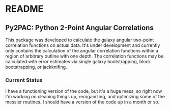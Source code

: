# README #

## Py2PAC: Python 2-Point Angular Correlations  ##

This package was developed to calculate the galaxy angular two-point correlation functions on actual data.  It's under development and currently only contains the calculation of the angular correlation functions within a region of arbitrary outline with one depth.  The correlation functions may be calculated with error estimates via single galaxy bootstrapping, block bootstrapping, or jackknifing.  

### Current Status ###
I have a functioning version of the code, but it's a huge mess, so right now I'm working on cleaning things up, reorganizing, and optimizing some of the messier routines.  I should have a version of the code up in a month or so.
